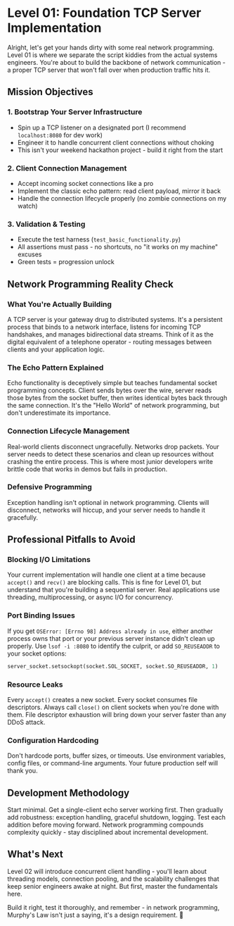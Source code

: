 # Level 01: Foundation TCP Server Implementation

Alright, let's get your hands dirty with some real network programming. Level 01 is where we separate the script kiddies from the actual systems engineers. You're about to build the backbone of network communication - a proper TCP server that won't fall over when production traffic hits it.

## Mission Objectives

### 1. Bootstrap Your Server Infrastructure
- Spin up a TCP listener on a designated port (I recommend `localhost:8080` for dev work)
- Engineer it to handle concurrent client connections without choking
- This isn't your weekend hackathon project - build it right from the start

### 2. Client Connection Management
- Accept incoming socket connections like a pro
- Implement the classic echo pattern: read client payload, mirror it back
- Handle the connection lifecycle properly (no zombie connections on my watch)

### 3. Validation & Testing
- Execute the test harness (`test_basic_functionality.py`) 
- All assertions must pass - no shortcuts, no "it works on my machine" excuses
- Green tests = progression unlock

## Network Programming Reality Check

### What You're Actually Building
A TCP server is your gateway drug to distributed systems. It's a persistent process that binds to a network interface, listens for incoming TCP handshakes, and manages bidirectional data streams. Think of it as the digital equivalent of a telephone operator - routing messages between clients and your application logic.

### The Echo Pattern Explained
Echo functionality is deceptively simple but teaches fundamental socket programming concepts. Client sends bytes over the wire, server reads those bytes from the socket buffer, then writes identical bytes back through the same connection. It's the "Hello World" of network programming, but don't underestimate its importance.

### Connection Lifecycle Management
Real-world clients disconnect ungracefully. Networks drop packets. Your server needs to detect these scenarios and clean up resources without crashing the entire process. This is where most junior developers write brittle code that works in demos but fails in production.

### Defensive Programming

Exception handling isn't optional in network programming. Clients will disconnect, networks will hiccup, and your server needs to handle it gracefully.

## Professional Pitfalls to Avoid

### Blocking I/O Limitations
Your current implementation will handle one client at a time because `accept()` and `recv()` are blocking calls. This is fine for Level 01, but understand that you're building a sequential server. Real applications use threading, multiprocessing, or async I/O for concurrency.

### Port Binding Issues
If you get `OSError: [Errno 98] Address already in use`, either another process owns that port or your previous server instance didn't clean up properly. Use `lsof -i :8080` to identify the culprit, or add `SO_REUSEADDR` to your socket options:

```python
server_socket.setsockopt(socket.SOL_SOCKET, socket.SO_REUSEADDR, 1)
```

### Resource Leaks
Every `accept()` creates a new socket. Every socket consumes file descriptors. Always call `close()` on client sockets when you're done with them. File descriptor exhaustion will bring down your server faster than any DDoS attack.

### Configuration Hardcoding
Don't hardcode ports, buffer sizes, or timeouts. Use environment variables, config files, or command-line arguments. Your future production self will thank you.

## Development Methodology

Start minimal. Get a single-client echo server working first. Then gradually add robustness: exception handling, graceful shutdown, logging. Test each addition before moving forward. Network programming compounds complexity quickly - stay disciplined about incremental development.

## What's Next

Level 02 will introduce concurrent client handling - you'll learn about threading models, connection pooling, and the scalability challenges that keep senior engineers awake at night. But first, master the fundamentals here.

Build it right, test it thoroughly, and remember - in network programming, Murphy's Law isn't just a saying, it's a design requirement. 🔧